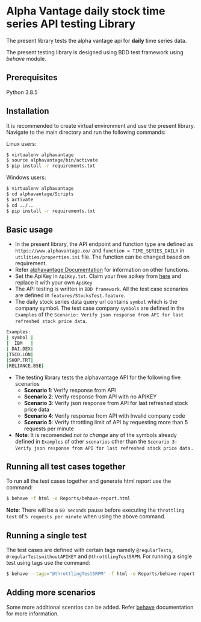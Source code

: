 # Alpha Vantage daily stock time series API testing Library

The present library tests the alpha vantage api for **daily** time series data.

The present testing library is designed using BDD test framework using *behave* module. 

## Prerequisites
Python 3.8.5

## Installation
It is recommended to create virtual environment and use the present library. Navigate to the main directory and run the following commands:

Linux users:
```bash
$ virtualenv alphavantage
$ source alphavantage/bin/activate
$ pip install -r requirements.txt
```
Windows users:
```bash
$ virtualenv alphavantage
$ cd alphavantage/Scripts
$ activate
$ cd ../..
$ pip install -r requirements.txt
```

## Basic usage
- In the present library, the API endpoint and function type are defined as `https://www.alphavantage.co/` and `function = TIME_SERIES_DAILY` in `utilities/properties.ini` file. The function can be changed based on requirement. 
- Refer [alphavantage Documentation](https://www.alphavantage.co/documentation/) for information on other functions.
- Set the ApiKey in `ApiKey.txt`. Claim your free apikey from [here](https://www.alphavantage.co/support/#api-key) and replace it with your own `ApiKey`
- The API testing is written in `BDD framework`. All the test case scenarios are defined in `features/StocksTest.feature`.
- The daily stock series data query url contains `symbol` which is the company symbol. The test case company `symbols` are defined in the `Examples` of the `Scenario: Verify json response from API for last refreshed stock price data`.
```bash
Examples:
| symbol |
|  IBM   |
| DAI.DEX|
|TSCO.LON|
|SHOP.TRT|
|RELIANCE.BSE|
```
- The testing library tests the alphavantage API for the following five scenarios
    - **Scenario 1**: Verify response from API
    - **Scenario 2**: Verify response from API with no APIKEY
    - **Scenario 3**: Verify json response from API for last refreshed stock price data
    - **Scenario 4**: Verify response from API with Invalid company code
    - **Scenario 5**: Verify throttling limit of API by requesting more than 5 requests per minute
- **Note**: It is recomended *not to change* any of the symbols already defined in `Examples` of other `scenarios` other than the `Scenario 3: Verify json response from API for last refreshed stock price data`.. 

## Running all test cases together
To run all the test cases together and generate html report use the command:
```bash
$ behave -f html -o Reports/behave-report.html
```
**Note**: There will be a `60 seconds` pause before executing the `throttling test` of `5 requests per minute` when using the above command.

## Running a single test
The test cases are defined with certain tags namely `@regularTests`, `@regularTestswithoutAPIKEY` and `@throttlingTest5RPM`. For running a single test using tags use the command:
```bash
$ behave --tags="@throttlingTest5RPM" -f html -o Reports/behave-report.html
```

## Adding more scenarios
Some more additional scenrios can be added. Refer [behave](https://behave.readthedocs.io/en/stable/) documentation for more information. 

